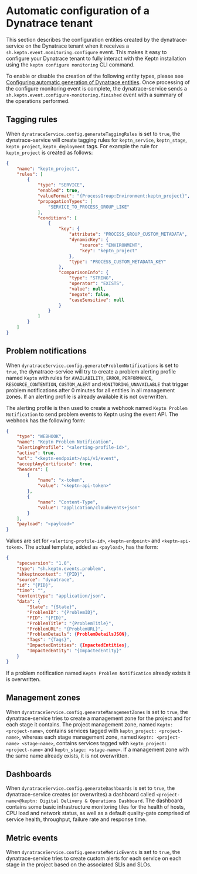 # Automatic configuration of a Dynatrace tenant

This section describes the configuration entities created by the dynatrace-service on the Dynatrace tenant when it receives a `sh.keptn.event.monitoring.configure` event. This makes it easy to configure your Dynatrace tenant to fully interact with the Keptn installation using the `keptn configure monitoring` CLI command.

To enable or disable the creation of the following entity types, please see [Configuring automatic generation of Dynatrace entities](additional-installation-options.md#configuring-automatic-dynatrace-tenant-configuration). Once processing of the configure monitoring event is complete, the dynatrace-service sends a `sh.keptn.event.configure-monitoring.finished` event with a summary of the operations performed.


## Tagging rules

When `dynatraceService.config.generateTaggingRules` is set to `true`, the dynatrace-service will create tagging rules for `keptn_service`, `keptn_stage`, `keptn_project`, `keptn_deployment` tags. For example the rule for `keptn_project` is created as follows:

```json
{
    "name": "keptn_project",
    "rules": [
        {
            "type": "SERVICE",
            "enabled": true,
            "valueFormat": "{ProcessGroup:Environment:keptn_project}",
            "propagationTypes": [
                "SERVICE_TO_PROCESS_GROUP_LIKE"
            ],
            "conditions": [
                {
                    "key": {
                        "attribute": "PROCESS_GROUP_CUSTOM_METADATA",
                        "dynamicKey": {
                            "source": "ENVIRONMENT",
                            "key": "keptn_project"
                        },
                        "type": "PROCESS_CUSTOM_METADATA_KEY"
                    },
                    "comparisonInfo": {
                        "type": "STRING",
                        "operator": "EXISTS",
                        "value": null,
                        "negate": false,
                        "caseSensitive": null
                    }
                }
            ]
        }
    ]
}
```


## Problem notifications

When `dynatraceService.config.generateProblemNotifications` is set to `true`, the dynatrace-service will try to create a problem alerting profile named `Keptn` with rules for `AVAILABILITY`, `ERROR`, `PERFORMANCE`, `RESOURCE_CONTENTION`, `CUSTOM_ALERT` and `MONITORING_UNAVAILABLE` that trigger problem notifications after 0 minutes for all entities in all management zones. If an alerting profile is already available it is not overwritten.

The alerting profile is then used to create a webhook named `Keptn Problem Notification` to send problem events to Keptn using the event API. The webhook has the following form:

```json
{
    "type": "WEBHOOK",
    "name": "Keptn Problem Notification",
    "alertingProfile": "<alerting-profile-id>",
    "active": true,
    "url": "<keptn-endpoint>/api/v1/event",
    "acceptAnyCertificate": true,
    "headers": [
        {
            "name": "x-token",
            "value": "<keptn-api-token>"
        },
        {
            "name": "Content-Type",
            "value": "application/cloudevents+json"
        }
    ],
    "payload": "<payload>"
}
```

Values are set for `<alerting-profile-id>`, `<keptn-endpoint>` and `<keptn-api-token>`. The actual template, added as `<payload>`, has the form:

```json
{
    "specversion": "1.0",
    "type": "sh.keptn.events.problem",
    "shkeptncontext": "{PID}",
    "source": "dynatrace",
    "id": "{PID}",
    "time": "",
    "contenttype": "application/json",
    "data": {
        "State": "{State}",
        "ProblemID": "{ProblemID}",
        "PID": "{PID}",
        "ProblemTitle": "{ProblemTitle}",
        "ProblemURL": "{ProblemURL}",
        "ProblemDetails": {ProblemDetailsJSON},
        "Tags": "{Tags}",
        "ImpactedEntities": {ImpactedEntities},
        "ImpactedEntity": "{ImpactedEntity}"
    }
}
```

If a problem notification named `Keptn Problem Notification` already exists it is overwritten.


## Management zones

When `dynatraceService.config.generateManagementZones` is set to `true`, the dynatrace-service tries to create a management zone for the project and for each stage it contains. The project management zone, named `Keptn: <project-name>`, contains services tagged with `keptn_project: <project-name>`, whereas each stage management zone, named `Keptn: <project-name> <stage-name>`, contains services tagged with `keptn_project: <project-name>` and `keptn_stage: <stage-name>`. If a management zone with the same name already exists, it is not overwritten.


## Dashboards

When `dynatraceService.config.generateDashboards` is set to `true`, the dynatrace-service creates (or overwrites) a dashboard called `<project-name>@keptn: Digital Delivery & Operations Dashboard`. The dashboard contains some basic infrastructure monitoring tiles for the health of hosts, CPU load and network status, as well as a default quality-gate comprised of service health, throughput, failure rate and response time.


## Metric events

When `dynatraceService.config.generateMetricEvents` is set to `true`, the dynatrace-service tries to create custom alerts for each service on each stage in the project based on the associated SLIs and SLOs.